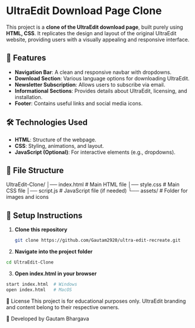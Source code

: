 # UltraEdit Download Page Clone

This project is a **clone of the UltraEdit download page**, built purely using **HTML, CSS**. It replicates the design and layout of the original UltraEdit website, providing users with a visually appealing and responsive interface.

## 🚀 Features

- **Navigation Bar**: A clean and responsive navbar with dropdowns.
- **Download Section**: Various language options for downloading UltraEdit.
- **Newsletter Subscription**: Allows users to subscribe via email.
- **Informational Sections**: Provides details about UltraEdit, licensing, and installation.
- **Footer**: Contains useful links and social media icons.

## 🛠️ Technologies Used

- **HTML**: Structure of the webpage.
- **CSS**: Styling, animations, and layout.
- **JavaScript (Optional)**: For interactive elements (e.g., dropdowns).

## 📂 File Structure
UltraEdit-Clone/
│── index.html # Main HTML file 
│── style.css # Main CSS file 
│── script.js # JavaScript file (if needed) 
└── assets/ # Folder for images and icons

## 🔧 Setup Instructions

1. **Clone this repository**  
   ```bash
   git clone https://github.com/Gautam2920/ultra-edit-recreate.git
2.  **Navigate into the project folder**
```bash
cd UltraEdit-Clone   
```
3. **Open index.html in your browser**
```bash
start index.html  # Windows
open index.html   # MacOS
```

📜 License
This project is for educational purposes only. UltraEdit branding and content belong to their respective owners.

🚀 Developed by Gautam Bhargava
